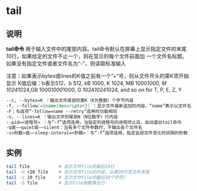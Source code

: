 # **tail**

## 说明

**tail命令** 用于输入文件中的尾部内容。tail命令默认在屏幕上显示指定文件的末尾10行。如果给定的文件不止一个，则在显示的每个文件前面加
一个文件名标题。如果没有指定文件或者文件名为“-”，则读取标准输入

注意：如果表示bytes或lines的K值之前有一个”+”号，则从文件开头的第K项开始显示
K值后缀：b表示512，b 512, kB 1000, K 1024, MB 1000*1000, M 1024*1024,GB 1000*1000*1000, 
G 1024*1024*1024, and so on for T, P, E, Z, Y

```markdown
--c, --bytes=K ：输出文件尾部的第K（K为整数）个字节内容
-f, --follow[={name|descriptor}] ：显示文件最新追加的内容。“name”表示以文件名的方式监视文件的变化。“-f”与“-fdescriptor”等效
-F：与选项“-follow=name --retry"连用时功能相同
-n, --lines=K ：输出文件的尾部N（N位数字）行内容
--pid=<进程号> ：与“-f”选项连用，当指定的进程号的进程终止后，自动退出tail命令
-q或——quiet或——silent：当有多个文件参数时，不输出各个文件名
-s<秒数>或——sleep-interal=<秒数>：与“-f”选项连用，指定监视文件变化时间隔的秒数
```

## 实例

```bash
tail file           # 显示文件file的最后10行
tail -n +20 file    # 显示文件file的内容，从第20行至文件末尾
tail -c 10 file     # 显示文件file的最后10个字符）
tail -5 file        # 显示file倒数第五行

```
